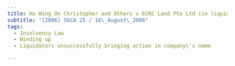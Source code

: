 ```yaml
---
title: Ho Wing On Christopher and Others v ECRC Land Pte Ltd (in liquidation) 
subtitle: "[2006] SGCA 25 / 16\_August\_2006"
tags:
  - Insolvency Law
  - Winding up
  - Liquidators unsuccessfully bringing action in company\'s name

---
```


